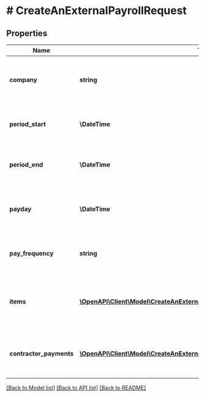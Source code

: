 # # CreateAnExternalPayrollRequest

## Properties

Name | Type | Description | Notes
------------ | ------------- | ------------- | -------------
**company** | **string** | ID of the company this external payroll is for. |
**period_start** | **\DateTime** | The start of the date range that the payroll covers. |
**period_end** | **\DateTime** | The end of the date range that the payroll covers. |
**payday** | **\DateTime** | The date on which employees were paid for the payroll. |
**pay_frequency** | **string** | Frequency at which the external payroll was paid | [optional]
**items** | [**\OpenAPI\Client\Model\CreateAnExternalPayrollRequestItemsInner[]**](CreateAnExternalPayrollRequestItemsInner.md) | The set of [external payroll items](ref:external-payroll-item-object) associated with the payroll. | [optional]
**contractor_payments** | [**\OpenAPI\Client\Model\CreateAnExternalPayrollRequestContractorPaymentsInner[]**](CreateAnExternalPayrollRequestContractorPaymentsInner.md) | The set of [contractor payments](ref:the-contractor-payment-object) associated with the payroll. | [optional]

[[Back to Model list]](../../README.md#models) [[Back to API list]](../../README.md#endpoints) [[Back to README]](../../README.md)
